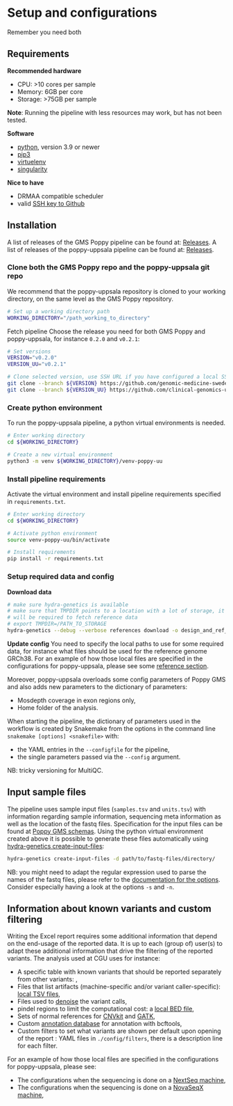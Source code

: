 # Setup and configurations

Remember you need both

## Requirements
**Recommended hardware**

- CPU: >10 cores per sample
- Memory: 6GB per core
- Storage: >75GB per sample

**Note**: Running the pipeline with less resources may work, but has not been tested.

**Software**

- [python](https://www.python.org/), version 3.9 or newer
- [pip3](https://pypi.org/project/pip/)
- [virtuelenv](https://docs.python.org/3/library/venv.html)
- [singularity](https://docs.sylabs.io/guides/3.5/user-guide/introduction.html)

**Nice to have**

- DRMAA compatible scheduler
- valid [SSH key to Github](https://docs.github.com/en/authentication/connecting-to-github-with-ssh/adding-a-new-ssh-key-to-your-github-account)

## Installation
A list of releases of the GMS Poppy pipeline can be found at: [Releases](https://github.com/genomic-medicine-sweden/poppy/releases).
A list of releases of the poppy-uppsala pipeline can be found at: [Releases](https://github.com/clinical-genomics-uppsala/poppy_uppsala/releases).

### Clone both the GMS Poppy repo and the poppy-uppsala git repo
We recommend that the poppy-uppsala repository is cloned to your working directory, on the same level as the GMS Poppy repository. 
```bash
# Set up a working directory path
WORKING_DIRECTORY="/path_working_to_directory"
```

Fetch pipeline
Choose the release you need for both GMS Poppy and poppy-uppsala, for instance `0.2.0` and `v0.2.1`:
```bash
# Set versions
VERSION="v0.2.0"
VERSION_UU="v0.2.1"

# Clone selected version, use SSH URL if you have configured a local SSH key to Github (preferred)
git clone --branch ${VERSION} https://github.com/genomic-medicine-sweden/poppy.git ${WORKING_DIRECTORY}
git clone --branch ${VERSION_UU} https://github.com/clinical-genomics-uppsala/poppy_uppsala.git ${WORKING_DIRECTORY}
```

### Create python environment
To run the poppy-uppsala pipeline, a python virtual environments is needed.
```bash
# Enter working directory
cd ${WORKING_DIRECTORY}

# Create a new virtual environment
python3 -m venv ${WORKING_DIRECTORY}/venv-poppy-uu
```

### Install pipeline requirements
Activate the virtual environment and install pipeline requirements specified in `requirements.txt`.
```bash
# Enter working directory
cd ${WORKING_DIRECTORY}

# Activate python environment
source venv-poppy-uu/bin/activate

# Install requirements
pip install -r requirements.txt
```

### Setup required data and config

**Download data**
```bash
# make sure hydra-genetics is available
# make sure that TMPDIR points to a location with a lot of storage, it
# will be required to fetch reference data
# export TMPDIR=/PATH_TO_STORAGE
hydra-genetics --debug --verbose references download -o design_and_ref_files  -v config/references/references.hg19.yaml -v config/references/design_files.hg19.yaml -v config/references/nextseq.hg19.pon.yaml
```

**Update config**
You need to specify the local paths to use for some required data, for instance what files should be used for the reference genome GRCh38.
For an example of how those local files are specified in the configurations for poppy-uppsala, please see some [reference section](https://github.com/clinical-genomics-uppsala/poppy_uppsala/blob/fffcaebdb827d1ab0bf125d196ae82c5481dfe97/config/config_uppsala_nextseq.yaml#L7).

Moreover, poppy-uppsala overloads some config parameters of Poppy GMS and also adds new parameters to the dictionary of parameters: 
 - Mosdepth coverage in exon regions only,
 - Home folder of the analysis.

When starting the pipeline, the dictionary of parameters used in the workflow is created by Snakemake 
from the options in the command line `snakemake [options] <snakefile>` with:
 - the YAML entries in the `--configfile` for the pipeline,
 - the single parameters passed via the `--config` argument.

NB: tricky versioning for MultiQC.

## Input sample files
The pipeline uses sample input files (`samples.tsv` and `units.tsv`) with information regarding sample information,
sequencing meta information as well as the location of the fastq files. 
Specification for the input files can be found at [Poppy GMS schemas](https://github.com/genomic-medicine-sweden/poppy/tree/v0.2.0/workflow/schemas/). 
Using the python virtual environment created above it is possible to generate these files automatically using [hydra-genetics create-input-files](https://hydra-genetics.readthedocs.io/en/latest/run_pipeline/create_sample_files/):

```bash
hydra-genetics create-input-files -d path/to/fastq-files/directory/
```

NB: you might need to adapt the regular expression used to parse the names of the fastq files, 
please refer to the [documentation for the options](https://hydra-genetics.readthedocs.io/en/latest/run_pipeline/create_sample_files/#options).
Consider especially having a look at the options `-s` and `-n`.

## Information about known variants and custom filtering
Writing the Excel report requires some additional information that depend on the end-usage of the reported data.
It is up to each (group of) user(s) to adapt these additional information that drive the filtering of the reported variants.
The analysis used at CGU uses for instance:
 - A specific table with known variants that should be reported separately from other variants: ,
 - Files that list artifacts (machine-specific and/or variant caller-specific): [local TSV files](https://github.com/genomic-medicine-sweden/poppy/blob/fa1dd3439a3a5d96a0c922f09f0ed2dcd2056cce/config/config.yaml#L18), 
 - Files used to [denoise](https://github.com/genomic-medicine-sweden/poppy/blob/fa1dd3439a3a5d96a0c922f09f0ed2dcd2056cce/config/config.yaml#L20) the variant calls,
 - pindel regions to limit the computational cost: a [local BED file](https://github.com/genomic-medicine-sweden/poppy/blob/fa1dd3439a3a5d96a0c922f09f0ed2dcd2056cce/config/config.yaml#L159),
 - Sets of normal references for [CNVkit](https://github.com/genomic-medicine-sweden/poppy/blob/fa1dd3439a3a5d96a0c922f09f0ed2dcd2056cce/config/config.yaml#L50) and [GATK](https://github.com/genomic-medicine-sweden/poppy/blob/fa1dd3439a3a5d96a0c922f09f0ed2dcd2056cce/config/config.yaml#L84),
 - Custom [annotation database](https://github.com/genomic-medicine-sweden/poppy/blob/fa1dd3439a3a5d96a0c922f09f0ed2dcd2056cce/config/config.yaml#L34) for annotation with bcftools,
 - Custom filters to set what variants are shown per default upon opening of the report : YAML files in `./config/filters`,
   there is a description line for each filter.

For an example of how those local files are specified in the configurations for poppy-uppsala, please see:
 - The configurations when the sequencing is done on a [NextSeq machine](https://github.com/clinical-genomics-uppsala/poppy_uppsala/blob/v0.2.1/config/config_uppsala_nextseq.yaml),
 - The configurations when the sequencing is done on a [NovaSeqX machine](https://github.com/clinical-genomics-uppsala/poppy_uppsala/blob/v0.2.1/config/config_uppsala_novaseq.yaml),
